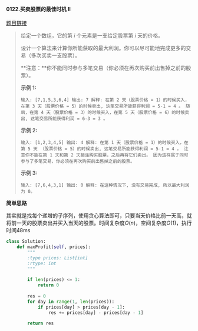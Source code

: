 #### 0122.买卖股票的最佳时机 II
[题目链接](https://leetcode-cn.com/problems/best-time-to-buy-and-sell-stock-ii/)
> 给定一个数组，它的第 *i* 个元素是一支给定股票第 *i* 天的价格。
>
> 设计一个算法来计算你所能获取的最大利润。你可以尽可能地完成更多的交易（多次买卖一支股票）。
>
> **注意：**你不能同时参与多笔交易（你必须在再次购买前出售掉之前的股票）。
>
> **示例 1:**
>
> `
> 输入: [7,1,5,3,6,4]
> 输出: 7
> 解释: 在第 2 天（股票价格 = 1）的时候买入，在第 3 天（股票价格 = 5）的时候卖出, 这笔交易所能获得利润 = 5-1 = 4 。
>      随后，在第 4 天（股票价格 = 3）的时候买入，在第 5 天（股票价格 = 6）的时候卖出, 这笔交易所能获得利润 = 6-3 = 3 。
> `
>
> **示例 2:**
>
> `
> 输入: [1,2,3,4,5]
> 输出: 4
> 解释: 在第 1 天（股票价格 = 1）的时候买入，在第 5 天 （股票价格 = 5）的时候卖出, 这笔交易所能获得利润 = 5-1 = 4 。
>      注意你不能在第 1 天和第 2 天接连购买股票，之后再将它们卖出。
>      因为这样属于同时参与了多笔交易，你必须在再次购买前出售掉之前的股票。
> `
>
> **示例 3:**
>
> `
> 输入: [7,6,4,3,1]
> 输出: 0
> 解释: 在这种情况下, 没有交易完成, 所以最大利润为 0。
> `

**简单思路**

其实就是找每个递增的子序列，使用贪心算法即可，只要当天价格比前一天高，就将前一天的股票卖出并买入当天的股票。时间复杂度$O(n)$，空间复杂度$O(1)$，执行时间48ms

```python
class Solution:
    def maxProfit(self, prices):
        """
        :type prices: List[int]
        :rtype: int
        """
        
        if len(prices) <= 1:
            return 0
        
        res = 0
        for day in range(1, len(prices)):
            if prices[day] > prices[day - 1]:
                res += prices[day] - prices[day - 1]
            
        return res
```

